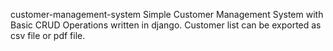 customer-management-system
Simple Customer Management System with Basic CRUD Operations written in django. Customer list can be exported as csv file or pdf file.
